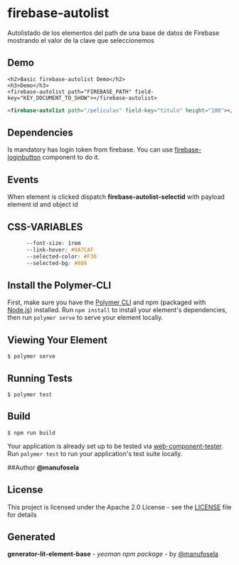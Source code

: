 # firebase-autolist

Autolistado de los elementos del path de una base de datos de Firebase mostrando el valor de la clave que seleccionemos

## Demo

```
<h2>Basic firebase-autolist Demo</h2>
<h3>Demo</h3>
<firebase-autolist path="FIREBASE_PATH" field-key="KEY_DOCUMENT_TO_SHOW"></firebase-autolist>

```
<!---
```
<custom-element-demo>
  <template>
    <link rel="import" href="firebase-autolist.html">
    <next-code-block></next-code-block>
  </template>
</custom-element-demo>
```
-->

```html
<firebase-autolist path="/peliculas" field-key="titulo" height="100"></firebase-autolist>
```

## Dependencies
Is mandatory has login token from firebase.
You can use [firebase-loginbutton](https://github.com/manufosela/firebase-loginbutton) component to do it.

## Events
When element is clicked dispatch **firebase-autolist-selectid** with payload element id and object id

## CSS-VARIABLES
```css
      --font-size: 1rem
      --link-hover: #0A7CAF
      --selected-color: #F30
      --selected-bg: #888
```

## Install the Polymer-CLI

First, make sure you have the [Polymer CLI](https://www.npmjs.com/package/polymer-cli) and npm (packaged with [Node.js](https://nodejs.org)) installed. Run `npm install` to install your element's dependencies, then run `polymer serve` to serve your element locally.

## Viewing Your Element

```
$ polymer serve
```

## Running Tests

```
$ polymer test
```

## Build
```
$ npm run build
```

Your application is already set up to be tested via [web-component-tester](https://github.com/Polymer/web-component-tester). Run `polymer test` to run your application's test suite locally.

##Author
**@manufosela**

## License

This project is licensed under the Apache 2.0 License - see the [LICENSE](LICENSE) file for details

## Generated

**generator-lit-element-base** - *yeoman npm package* - by [@manufosela](https://github.com/manufosela/generator-litelement-webcomponent)